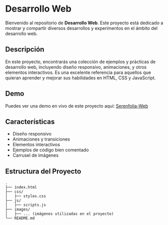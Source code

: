 # Desarrollo Web 

Bienvenido al repositorio de **Desarrollo Web**. Este proyecto está dedicado a mostrar y compartir diversos desarrollos y experimentos en el ámbito del desarrollo web.

## Descripción

En este proyecto, encontrarás una colección de ejemplos y prácticas de desarrollo web, incluyendo diseño responsivo, animaciones, y otros elementos interactivos. Es una excelente referencia para aquellos que quieran aprender y mejorar sus habilidades en HTML, CSS y JavaScript.

## Demo

Puedes ver una demo en vivo de este proyecto aquí: [Serenfolia-Web](https://valesestua29.github.io/desarrollo-web/)

## Características

- Diseño responsivo
- Animaciones y transiciones
- Elementos interactivos
- Ejemplos de código bien comentado
- Carrusel de imágenes

## Estructura del Proyecto

```plaintext
.
├── index.html
├── css/
│   ├── styles.css
├── js/
│   ├── scripts.js
├── images/
│   ├── ... (imágenes utilizadas en el proyecto)
└── README.md


